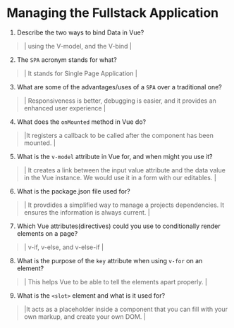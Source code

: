# Managing the Fullstack Application

1. Describe the two ways to bind Data in Vue?

  > | using the V-model, and the V-bind |

2. The `SPA` acronym stands for what?

  > | It stands for Single Page Application |

3. What are some of the advantages/uses of a `SPA` over a traditional one?

  > | Responsiveness is better, debugging is easier, and it provides an enhanced user experience |

4. What does the `onMounted` method in Vue do?

  > |It registers a callback to be called after the component has been mounted. |

5. What is the `v-model` attribute in Vue for, and when might you use it?

  > | It creates a link between the input value attribute and the data value in the Vue instance. We would use it in a form with our editables. |

6. What is the package.json file used for?

  > | It provdides a simplified way to manage a projects dependencies. It ensures the information is always current.  |

7. Which Vue attributes(directives) could you use to conditionally render elements on a page?

  > | v-if, v-else, and v-else-if |

8. What is the purpose of the `key` attribute when using `v-for` on an element?

  > | This helps Vue to be able to tell the elements apart properly. |

9. What is the `<slot>` element and what is it used for?

  > |It acts as a placeholder inside a component that you can fill with your own markup, and create your own DOM. |
